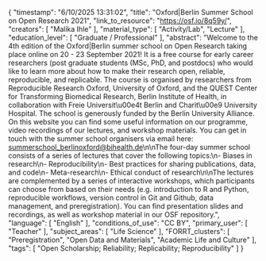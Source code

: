 {
    "timestamp": "6/10/2025 13:31:02",
    "title": "Oxford|Berlin Summer School on Open Research 2021",
    "link_to_resource": "https://osf.io/8q59y/",
    "creators": [
        "Malika Ihle"
    ],
    "material_type": [
        "Activity/Lab",
        "Lecture"
    ],
    "education_level": [
        "Graduate / Professional"
    ],
    "abstract": "Welcome to the 4th edition of the Oxford|Berlin summer school on Open Research taking place online on 20 - 23 September 2021! It is a free course for early career researchers (post graduate students (MSc, PhD, and postdocs) who would like to learn more about how to make their research open, reliable, reproducible, and replicable. The course is organised by researchers from Reproducible Research Oxford, University of Oxford, and the QUEST Center for Transforming Biomedical Research, Berlin Institute of Health, in collaboration with Freie Universit\u00e4t Berlin and Charit\u00e9 University Hospital. The school is generously funded by the Berlin University Alliance. On this website you can find some useful information on our programme, video recordings of our lectures, and workshop materials. You can get in touch with the summer school organisers via email here: summerschool_berlinoxford@bihealth.de\n\nThe four-day summer school consists of a series of lectures that cover the following topics:\n- Biases in research\n- Reproducibility\n- Best practices for sharing publications, data, and code\n- Meta-research\n- Ethical conduct of research\n\nThe lectures are complemented by a series of interactive workshops, which participants can choose from based on their needs (e.g. introduction to R and Python, reproducible workflows, version control in Git and Github, data management, and preregistration). You can find presentation slides and recordings, as well as workshop material in our OSF repository.",
    "language": [
        "English"
    ],
    "conditions_of_use": "CC BY",
    "primary_user": [
        "Teacher"
    ],
    "subject_areas": [
        "Life Science"
    ],
    "FORRT_clusters": [
        "Preregistration",
        "Open Data and Materials",
        "Academic Life and Culture"
    ],
    "tags": [
        "Open Scholarship; Reliability; Replicability; Reproducibility"
    ]
}